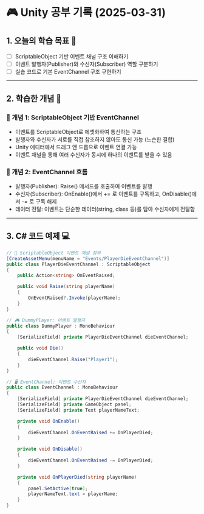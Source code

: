 # 🎮 Unity 공부 기록 (2025-03-31)

## 1. 오늘의 학습 목표 🎯
- [ ] ScriptableObject 기반 이벤트 채널 구조 이해하기
- [ ] 이벤트 발행자(Publisher)와 수신자(Subscriber) 역할 구분하기
- [ ] 실습 코드로 기본 EventChannel 구조 구현하기

---

## 2. 학습한 개념 📝
### 🔹 개념 1: ScriptableObject 기반 EventChannel
- 이벤트를 ScriptableObject로 에셋화하여 통신하는 구조
- 발행자와 수신자가 서로를 직접 참조하지 않아도 통신 가능 (느슨한 결합)
- Unity 에디터에서 드래그 앤 드롭으로 이벤트 연결 가능
- 이벤트 채널을 통해 여러 수신자가 동시에 하나의 이벤트를 받을 수 있음
### 🔹 개념 2: EventChannel 흐름
- 발행자(Publisher): Raise() 메서드를 호출하여 이벤트를 발행
- 수신자(Subscriber): OnEnable()에서 += 로 이벤트를 구독하고, OnDisable()에서 -= 로 구독 해제
- 데이터 전달: 이벤트는 단순한 데이터(string, class 등)를 담아 수신자에게 전달함

---

## 3. C# 코드 예제 💻
```csharp
// 🎯 ScriptableObject 이벤트 채널 정의
[CreateAssetMenu(menuName = "Events/PlayerDieEventChannel")]
public class PlayerDieEventChannel : ScriptableObject 
{
    public Action<string> OnEventRaised;

    public void Raise(string playerName)
    {
        OnEventRaised?.Invoke(playerName);
    }
}

```
```csharp
// 🎮 DummyPlayer: 이벤트 발행자
public class DummyPlayer : MonoBehaviour 
{
    [SerializeField] private PlayerDieEventChannel dieEventChannel;

    public void Die()
    {
        dieEventChannel.Raise("Player1");
    }
}

```
```csharp
// 🖥️ EventChannel: 이벤트 수신자
public class EventChannel : MonoBehaviour
{
    [SerializeField] private PlayerDieEventChannel dieEventChannel;
    [SerializeField] private GameObject panel;
    [SerializeField] private Text playerNameText;

    private void OnEnable()
    {
        dieEventChannel.OnEventRaised += OnPlayerDied;
    }

    private void OnDisable()
    {
        dieEventChannel.OnEventRaised -= OnPlayerDied;
    }

    private void OnPlayerDied(string playerName)
    {
        panel.SetActive(true);
        playerNameText.text = playerName;
    }
}
```
